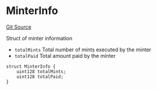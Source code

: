 # MinterInfo
[Git Source](https://github.com/fxhash/fxhash-evm-contracts/blob/7502dc47d919e0bb1248e7f953c914adde69d025/src/lib/Structs.sol)

Struct of minter information
- `totalMints` Total number of mints executed by the minter
- `totalPaid` Total amount paid by the minter


```solidity
struct MinterInfo {
    uint128 totalMints;
    uint128 totalPaid;
}
```

